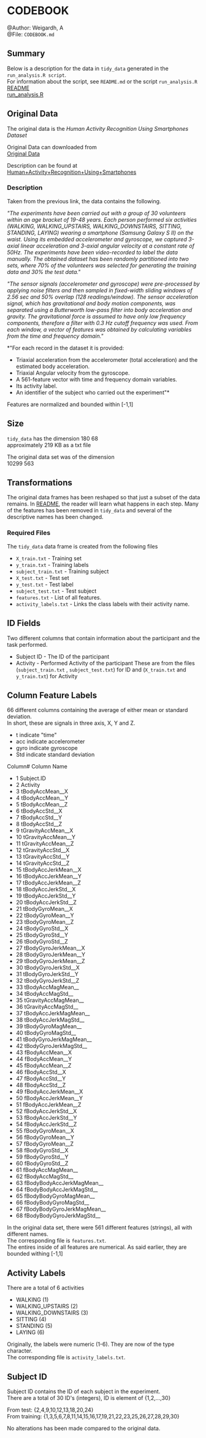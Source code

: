 # CODEBOOK
@Author: Weigardh, A  
@File: `CODEBOOK.md`  

## Summary

Below is a description for the data in  `tidy_data` generated in the `run_analysis.R script`.  
For information about the script, see `README.md` or the script `run_analysis.R`  
[README](https://github.com/anton-weigardh/Getting-and-Cleaning-Data/blob/master/README.md)   
[run_analysis.R](https://github.com/anton-weigardh/Getting-and-Cleaning-Data/blob/master/run_analysis.R)    

## Original Data
The original data is the *Human Activity Recognition Using Smartphones Dataset*  

Original Data can downloaded from  
[Original Data](https://d396qusza40orc.cloudfront.net/getdata%2Fprojectfiles%2FUCI%20HAR%20Dataset.zip)  

Description can be found at 
[Human+Activity+Recognition+Using+Smartphones](http://archive.ics.uci.edu/ml/datasets/Human+Activity+Recognition+Using+Smartphones)  

### Description
Taken from the previous link, the data contains the following.  

*"The experiments have been carried out with a group of 30 volunteers within an age bracket of 19-48 years. Each person performed six activities (WALKING, WALKING_UPSTAIRS, WALKING_DOWNSTAIRS, SITTING, STANDING, LAYING) wearing a smartphone (Samsung Galaxy S II) on the waist. Using its embedded accelerometer and gyroscope, we captured 3-axial linear acceleration and 3-axial angular velocity at a constant rate of 50Hz. The experiments have been video-recorded to label the data manually. The obtained dataset has been randomly partitioned into two sets, where 70% of the volunteers was selected for generating the training data and 30% the test data."*

*"The sensor signals (accelerometer and gyroscope) were pre-processed by applying noise filters and then sampled in fixed-width sliding windows of 2.56 sec and 50% overlap (128 readings/window). The sensor acceleration signal, which has gravitational and body motion components, was separated using a Butterworth low-pass filter into body acceleration and gravity. The gravitational force is assumed to have only low frequency components, therefore a filter with 0.3 Hz cutoff frequency was used. From each window, a vector of features was obtained by calculating variables from the time and frequency domain."*

*"For each record in the dataset it is provided: 
- Triaxial acceleration from the accelerometer (total acceleration) and the estimated body acceleration. 
- Triaxial Angular velocity from the gyroscope. 
- A 561-feature vector with time and frequency domain variables. 
- Its activity label. 
- An identifier of the subject who carried out the experiment"*

Features are normalized and bounded within [-1,1]

## Size
`tidy_data` has the dimension 
180 68  
approximately 219 KB as a txt file

The original data set was of the dimension  
10299 563

## Transformations
The original data frames has been reshaped so that just a subset of the data remains.
In [README](https://github.com/anton-weigardh/Getting-and-Cleaning-Data/blob/master/README.md), the reader will learn what happens in each step. Many of the features has been removed in `tidy_data` and several of the descriptive names has been changed.

### Required Files
The `tidy_data` data frame is created from the following files

* `X_train.txt` - Training set
* `y_train.txt` - Training labels
* `subject_train.txt` - Training subject
* `X_test.txt` - Test set
* `y_test.txt` - Test label
* `subject_test.txt` - Test subject
* `features.txt` - List of all features.
* `activity_labels.txt` - Links the class labels with their activity name.

## ID Fields
Two different columns that contain information about the participant and the task performed.

* Subject ID - The ID of the participant  
* Activity - Performed Activity of the participant
These are from the files (`subject_train.txt` , `subject_test.txt`) for ID and  (`X_train.txt` and `y_train.txt`) for Activity 

## Column Feature Labels
66 different columns containing the average of either mean or standard deviation.  
In short, these are signals in three axis, X, Y and Z.  
* t indicate "time"  
* acc indicate accelerometer
* gyro indicate gyroscope
* Std indicate standard deviation

Column# Column Name

* 1  Subject.ID
* 2	Activity
* 3	tBodyAccMean__X
* 4	tBodyAccMean__Y
* 5	tBodyAccMean__Z
* 6	tBodyAccStd__X
* 7	tBodyAccStd__Y
* 8	tBodyAccStd__Z
* 9	tGravityAccMean__X
* 10	tGravityAccMean__Y
* 11	tGravityAccMean__Z
* 12	tGravityAccStd__X
* 13	tGravityAccStd__Y
* 14	tGravityAccStd__Z
* 15	tBodyAccJerkMean__X
* 16	tBodyAccJerkMean__Y
* 17	tBodyAccJerkMean__Z
* 18	tBodyAccJerkStd__X
* 19	tBodyAccJerkStd__Y
* 20	tBodyAccJerkStd__Z
* 21	tBodyGyroMean__X
* 22	tBodyGyroMean__Y
* 23	tBodyGyroMean__Z
* 24	tBodyGyroStd__X
* 25	tBodyGyroStd__Y
* 26	tBodyGyroStd__Z
* 27	tBodyGyroJerkMean__X
* 28	tBodyGyroJerkMean__Y
* 29	tBodyGyroJerkMean__Z
* 30	tBodyGyroJerkStd__X
* 31	tBodyGyroJerkStd__Y
* 32	tBodyGyroJerkStd__Z
* 33	tBodyAccMagMean__
* 34	tBodyAccMagStd__
* 35	tGravityAccMagMean__
* 36	tGravityAccMagStd__
* 37	tBodyAccJerkMagMean__
* 38	tBodyAccJerkMagStd__
* 39	tBodyGyroMagMean__
* 40	tBodyGyroMagStd__
* 41	tBodyGyroJerkMagMean__
* 42	tBodyGyroJerkMagStd__
* 43	fBodyAccMean__X
* 44	fBodyAccMean__Y
* 45	fBodyAccMean__Z
* 46	fBodyAccStd__X
* 47	fBodyAccStd__Y
* 48	fBodyAccStd__Z
* 49	fBodyAccJerkMean__X
* 50	fBodyAccJerkMean__Y
* 51	fBodyAccJerkMean__Z
* 52	fBodyAccJerkStd__X
* 53	fBodyAccJerkStd__Y
* 54	fBodyAccJerkStd__Z
* 55	fBodyGyroMean__X
* 56	fBodyGyroMean__Y
* 57	fBodyGyroMean__Z
* 58	fBodyGyroStd__X
* 59	fBodyGyroStd__Y
* 60	fBodyGyroStd__Z
* 61	fBodyAccMagMean__
* 62	fBodyAccMagStd__
* 63	fBodyBodyAccJerkMagMean__
* 64	fBodyBodyAccJerkMagStd__
* 65	fBodyBodyGyroMagMean__
* 66	fBodyBodyGyroMagStd__
* 67	fBodyBodyGyroJerkMagMean__
* 68	fBodyBodyGyroJerkMagStd__

In the original data set, there were 561 different features (strings), all with different names.  
The corresponding file is `features.txt`.   
The entires inside of all features are numerical. As said earlier, they are bounded withing [-1,1]

## Activity Labels
There are a total of 6 activities
* WALKING (1)
* WALKING_UPSTAIRS (2)
* WALKING_DOWNSTAIRS (3)
* SITTING (4)
* STANDING (5)
* LAYING (6)  

Originally, the labels were numeric (1-6). They are now of the type character.    
The corresponding file is `activity_labels.txt`.

## Subject ID
Subject ID contains the ID of each subject in the experiment.  
There are a total of 30 ID's (integers), ID is element of {1,2,...,30}

From test: {2,4,9,10,12,13,18,20,24}  
From training: {1,3,5,6,7,8,11,14,15,16,17,19,21,22,23,25,26,27,28,29,30}  

No alterations has been made compared to the original data.
